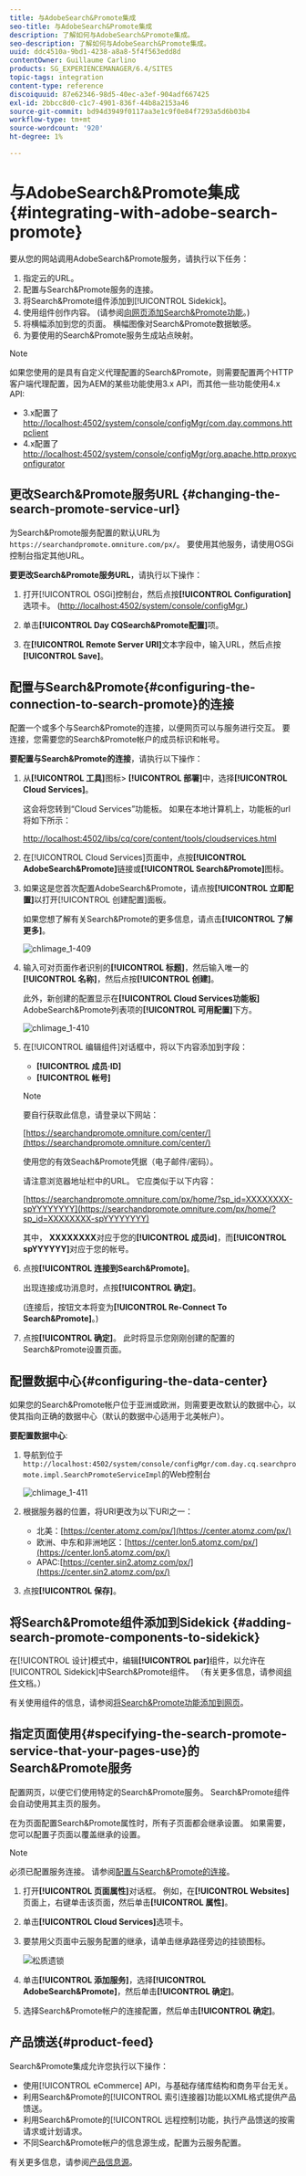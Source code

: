 ```yaml
---
title: 与AdobeSearch&Promote集成
seo-title: 与AdobeSearch&Promote集成
description: 了解如何与AdobeSearch&Promote集成。
seo-description: 了解如何与AdobeSearch&Promote集成。
uuid: ddc4510a-9bd1-4238-a8a8-5f4f563edd8d
contentOwner: Guillaume Carlino
products: SG_EXPERIENCEMANAGER/6.4/SITES
topic-tags: integration
content-type: reference
discoiquuid: 87e62346-98d5-40ec-a3ef-904adf667425
exl-id: 2bbcc8d0-c1c7-4901-836f-44b8a2153a46
source-git-commit: bd94d3949f0117aa3e1c9f0e84f7293a5d6b03b4
workflow-type: tm+mt
source-wordcount: '920'
ht-degree: 1%

---
```


# 与AdobeSearch&amp;Promote集成{#integrating-with-adobe-search-promote}

要从您的网站调用AdobeSearch&amp;Promote服务，请执行以下任务：

1. 指定云的URL。
1. 配置与Search&amp;Promote服务的连接。
1. 将Search&amp;Promote组件添加到[!UICONTROL Sidekick]。
1. 使用组件创作内容。 (请参阅[向网页添加Search&amp;Promote功能](/help/sites-authoring/search-and-promote.md)。)
1. 将横幅添加到您的页面。 横幅图像对Search&amp;Promote数据敏感。
1. 为要使用的Search&amp;Promote服务生成站点映射。

>[!NOTE]
>
>如果您使用的是具有自定义代理配置的Search&amp;Promote，则需要配置两个HTTP客户端代理配置，因为AEM的某些功能使用3.x API，而其他一些功能使用4.x API:
>
>* 3.x配置了[http://localhost:4502/system/console/configMgr/com.day.commons.httpclient](http://localhost:4502/system/console/configMgr/com.day.commons.httpclient)
>* 4.x配置了[http://localhost:4502/system/console/configMgr/org.apache.http.proxyconfigurator](http://localhost:4502/system/console/configMgr/org.apache.http.proxyconfigurator)

>



## 更改Search&amp;Promote服务URL {#changing-the-search-promote-service-url}

为Search&amp;Promote服务配置的默认URL为`https://searchandpromote.omniture.com/px/`。 要使用其他服务，请使用OSGi控制台指定其他URL。

**要更改Search&amp;Promote服务URL**，请执行以下操作：

1. 打开[!UICONTROL OSGi]控制台，然后点按&#x200B;**[!UICONTROL Configuration]**&#x200B;选项卡。 ([http://localhost:4502/system/console/configMgr.](http://localhost:4502/system/console/configMgr))

1. 单击&#x200B;**[!UICONTROL Day CQSearch&amp;Promote配置]**&#x200B;项。
1. 在&#x200B;**[!UICONTROL Remote Server URI]**&#x200B;文本字段中，输入URL，然后点按&#x200B;**[!UICONTROL Save]**。

## 配置与Search&amp;Promote{#configuring-the-connection-to-search-promote}的连接

配置一个或多个与Search&amp;Promote的连接，以便网页可以与服务进行交互。 要连接，您需要您的Search&amp;Promote帐户的成员标识和帐号。

**要配置与Search&amp;Promote的连接**，请执行以下操作：

1. 从&#x200B;**[!UICONTROL 工具]**&#x200B;图标> **[!UICONTROL 部署]**&#x200B;中，选择&#x200B;**[!UICONTROL Cloud Services]**。

   这会将您转到“Cloud Services”功能板。 如果在本地计算机上，功能板的url将如下所示：

   [http://localhost:4502/libs/cq/core/content/tools/cloudservices.html](http://localhost:4502/libs/cq/core/content/tools/cloudservices.html)

1. 在[!UICONTROL Cloud Services]页面中，点按&#x200B;**[!UICONTROL AdobeSearch&amp;Promote]**&#x200B;链接或&#x200B;**[!UICONTROL Search&amp;Promote]**&#x200B;图标。

1. 如果这是您首次配置AdobeSearch&amp;Promote，请点按&#x200B;**[!UICONTROL 立即配置]**&#x200B;以打开[!UICONTROL 创建配置]面板。

   如果您想了解有关Search&amp;Promote的更多信息，请点击&#x200B;**[!UICONTROL 了解更多]**。

   ![chlimage_1-409](assets/chlimage_1-409.png)

1. 输入可对页面作者识别的&#x200B;**[!UICONTROL 标题]**，然后输入唯一的&#x200B;**[!UICONTROL 名称]**，然后点按&#x200B;**[!UICONTROL 创建]**。

   此外，新创建的配置显示在&#x200B;**[!UICONTROL Cloud Services功能板]** AdobeSearch&amp;Promote列表项的&#x200B;**[!UICONTROL 可用配置]**&#x200B;下方。

   ![chlimage_1-410](assets/chlimage_1-410.png)

1. 在[!UICONTROL 编辑组件]对话框中，将以下内容添加到字段：

   * **[!UICONTROL 成员·ID]**
   * **[!UICONTROL 帐号]**

   >[!NOTE]
   >
   >要自行获取此信息，请登录以下网站：
   >
   >[https://searchandpromote.omniture.com/center/](https://searchandpromote.omniture.com/center/)
   >
   >使用您的有效Seach&amp;Promote凭据（电子邮件/密码）。
   >
   >请注意浏览器地址栏中的URL。 它应类似于以下内容：
   >
   >[](https://searchandpromote.omniture.com/px/home/?sp_id=XXXXXXXX-spYYYYYYYY)
   >
   >[https://searchandpromote.omniture.com/px/home/?sp_id=XXXXXXXX-spYYYYYYYY](https://searchandpromote.omniture.com/px/home/?sp_id=XXXXXXXX-spYYYYYYYY)
   >
   >其中， **XXXXXXXX**&#x200B;对应于您的&#x200B;**[!UICONTROL 成员id]**，而&#x200B;**[!UICONTROL spYYYYYY]**&#x200B;对应于您的帐号。

1. 点按&#x200B;**[!UICONTROL 连接到Search&amp;Promote]**。

   出现连接成功消息时，点按&#x200B;**[!UICONTROL 确定]**。

   (连接后，按钮文本将变为&#x200B;**[!UICONTROL Re-Connect To Search&amp;Promote]**。)

1. 点按&#x200B;**[!UICONTROL 确定]**。 此时将显示您刚刚创建的配置的Search&amp;Promote设置页面。

## 配置数据中心{#configuring-the-data-center}

如果您的Search&amp;Promote帐户位于亚洲或欧洲，则需要更改默认的数据中心，以使其指向正确的数据中心（默认的数据中心适用于北美帐户）。

**要配置数据中心**:

1. 导航到位于`http://localhost:4502/system/console/configMgr/com.day.cq.searchpromote.impl.SearchPromoteServiceImpl`的Web控制台

   ![chlimage_1-411](assets/chlimage_1-411.png)

1. 根据服务器的位置，将URI更改为以下URI之一：

   * 北美：[https://center.atomz.com/px/](https://center.atomz.com/px/)
   * 欧洲、中东和非洲地区：[https://center.lon5.atomz.com/px/](https://center.lon5.atomz.com/px/)
   * APAC:[https://center.sin2.atomz.com/px/](https://center.sin2.atomz.com/px/)

1. 点按&#x200B;**[!UICONTROL 保存]**。

## 将Search&amp;Promote组件添加到Sidekick {#adding-search-promote-components-to-sidekick}

在[!UICONTROL 设计]模式中，编辑&#x200B;**[!UICONTROL par]**&#x200B;组件，以允许在[!UICONTROL Sidekick]中Search&amp;Promote组件。 （有关更多信息，请参阅[组件](/help/sites-developing/components.md)文档。）

有关使用组件的信息，请参阅[将Search&amp;Promote功能添加到网页](/help/sites-authoring/search-and-promote.md)。

## 指定页面使用{#specifying-the-search-promote-service-that-your-pages-use}的Search&amp;Promote服务

配置网页，以便它们使用特定的Search&amp;Promote服务。 Search&amp;Promote组件会自动使用其主页的服务。

在为页面配置Search&amp;Promote属性时，所有子页面都会继承设置。 如果需要，您可以配置子页面以覆盖继承的设置。

>[!NOTE]
>
>必须已配置服务连接。 请参阅[配置与Search&amp;Promote的连接](#configuring-the-connection-to-search-promote)。

1. 打开&#x200B;**[!UICONTROL 页面属性]**&#x200B;对话框。 例如，在&#x200B;**[!UICONTROL Websites]**&#x200B;页面上，右键单击该页面，然后单击&#x200B;**[!UICONTROL 属性]**。

1. 单击&#x200B;**[!UICONTROL Cloud Services]**&#x200B;选项卡。

1. 要禁用父页面中云服务配置的继承，请单击继承路径旁边的挂锁图标。

   ![松质遗锁](assets/sandpinheritpadlock.png)

1. 单击&#x200B;**[!UICONTROL 添加服务]**，选择&#x200B;**[!UICONTROL AdobeSearch&amp;Promote]**，然后单击&#x200B;**[!UICONTROL 确定]**。

1. 选择Search&amp;Promote帐户的连接配置，然后单击&#x200B;**[!UICONTROL 确定]**。

## 产品馈送{#product-feed}

Search&amp;Promote集成允许您执行以下操作：

* 使用[!UICONTROL eCommerce] API，与基础存储库结构和商务平台无关。
* 利用Search&amp;Promote的[!UICONTROL 索引连接器]功能以XML格式提供产品馈送。
* 利用Search&amp;Promote的[!UICONTROL 远程控制]功能，执行产品馈送的按需请求或计划请求。
* 不同Search&amp;Promote帐户的信息源生成，配置为云服务配置。

有关更多信息，请参阅[产品信息源](/help/sites-administering/product-feed.md)。
